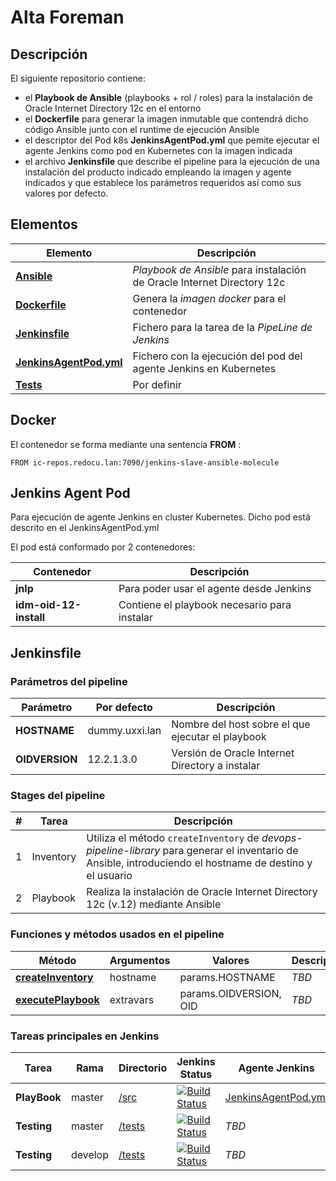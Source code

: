 # Alta Foreman

## Descripción
El siguiente repositorio contiene:
- el **Playbook de Ansible** (playbooks + rol / roles) para la instalación de Oracle Internet Directory 12c en el entorno
- el **Dockerfile** para generar la imagen inmutable que contendrá dicho código Ansible junto con el runtime de ejecución Ansible
- el descriptor del Pod k8s **JenkinsAgentPod.yml** que pemite ejecutar el agente Jenkins como pod en Kubernetes con la imagen indicada
- el archivo **Jenkinsfile** que describe el pipeline para la ejecución de una instalación del producto indicado empleando la imagen y agente indicados y que establece los parámetros requeridos así como sus valores por defecto.

## Elementos

| Elemento                                       | Descripción                                                                                       |
|----------------------------------------------- |-------------------------------------------------------------------------------------------------- |
| **[Ansible](src/)**                            | *Playbook de Ansible* para instalación de Oracle Internet Directory 12c                           |
| **[Dockerfile](Dockerfile)**                   | Genera la *imagen docker* para el contenedor                                                      |
| **[Jenkinsfile](Jenkinsfile)**                 | Fichero para la tarea de la *PipeLine de Jenkins*                                                 |
| **[JenkinsAgentPod.yml](JenkinsAgentPod.yml)** | Fichero con la ejecución del pod del agente Jenkins en Kubernetes                                 |
| **[Tests](tests/)**                            | Por definir                                                                                       |

## Docker
El contenedor se forma mediante una sentencia **FROM** :

```
FROM ic-repos.redocu.lan:7090/jenkins-slave-ansible-molecule
```

## Jenkins Agent Pod
Para ejecución de agente Jenkins en cluster Kubernetes.
Dicho pod está descrito en el JenkinsAgentPod.yml

El pod está conformado por 2 contenedores:

| Contenedor                  | Descripción                                  |
| --------------------------- | -------------------------------------------- |
| **jnlp**                    | Para poder usar el agente desde Jenkins      |
| **idm-oid-12-install**      | Contiene el playbook necesario para instalar |

## Jenkinsfile

### Parámetros del pipeline

| Parámetro         | Por defecto    | Descripción                                          |
| ----------------- |--------------- |----------------------------------------------------- |
| **HOSTNAME**      | dummy.uxxi.lan | Nombre del host sobre el que ejecutar el playbook    |
| **OIDVERSION**    | 12.2.1.3.0     | Versión de Oracle Internet Directory a instalar      |

### Stages del pipeline

| #   | Tarea       | Descripción                                                                                                                                               |
| --- | ----------- | --------------------------------------------------------------------------------------------------------------------------------------------------------- |
| 1   | Inventory   | Utiliza el método `createInventory` de *devops-pipeline-library* para generar el inventario de Ansible, introduciendo el hostname de destino y el usuario |
| 2   | Playbook    | Realiza la instalación de Oracle Internet Directory 12c (v.12) mediante Ansible                                                                           |

### Funciones y métodos usados en el pipeline

| Método                                                                                                                         | Argumentos | Valores                | Descripción |
| ------------------------------------------------------------------------------------------------------------------------------ | ---------- | -------                | ----------- |
| **[createInventory](http://git.ocu.es:8081/projects/DEVOPS/repos/devops-pipeline-library/browse/vars/uxxiDefsAnsible.groovy)** | hostname   | params.HOSTNAME        | *TBD*       |
| **[executePlaybook](http://git.ocu.es:8081/projects/DEVOPS/repos/devops-pipeline-library/browse/vars/uxxiDefsAnsible.groovy)** | extravars  | params.OIDVERSION, OID | *TBD*       |

### Tareas principales en Jenkins
| Tarea      | Rama | Directorio       | Jenkins Status                                                                                                                                                                                                 | Agente Jenkins                             |
|------------|------|------------------|----------------------------------------------------------------------------------------------------------------------------------------------------------------------------------------------------------------|------------------------------------------- |
|**PlayBook**|master|[/src](src/)      |[![Build Status](http://ic-orq.redocu.lan/buildStatus/icon?job=iac%2Finstalar-sw%2Fplaybook-idm-oid-12-install)](http://ic-orq.redocu.lan/job/iac/job/instalar-sw/view/Ansible/job/playbook-idm-oid-12-install/)| [JenkinsAgentPod.yml](JenkinsAgentPod.yml) |
|**Testing** |master|[/tests](tests/)  |[![Build Status](http://ic-orq.redocu.lan/buildStatus/icon?job=IAC-ANSIBLE%2Fidm-oid-12-install%2Fmaster)](http://ic-orq.redocu.lan/job/IAC-ANSIBLE/job/idm-oid-12-install/job/master/)                         |*TBD*                                       |
|**Testing** |develop|[/tests](tests/) |[![Build Status](http://ic-orq.redocu.lan/buildStatus/icon?job=IAC-ANSIBLE%2Fidm-oid-12-install%2Fdevelop)](http://ic-orq.redocu.lan/job/IAC-ANSIBLE/job/idm-oid-12-install/job/develop/)                       |*TBD*                                       |